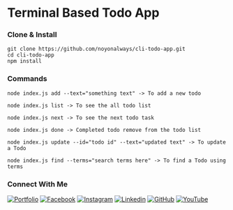 # Terminal Based Todo App

### Clone & Install
    git clone https://github.com/noyonalways/cli-todo-app.git
    cd cli-todo-app
    npm install

### Commands
```
node index.js add --text="something text" -> To add a new todo
```
```
node index.js list -> To see the all todo list
```
```
node index.js next -> To see the next todo task
```
```
node index.js done -> Completed todo remove from the todo list
```
```
node index.js update --id="todo id" --text="updated text" -> To update a Todo
```
```
node index.js find --terms="search terms here" -> To find a Todo using terms 
```

### Connect With Me
[![Portfolio](https://img.shields.io/badge/Portfolio-255E63?style=for-the-badge&logo=About.me&logoColor=white "Portfolio")](https://noyonrahman.xyz) 
[![Facebook](https://img.shields.io/badge/Facebook-1877F2?style=for-the-badge&logo=facebook&logoColor=white "Facebook")](https://facebook.com/noyonalways) 
[![Instagram](https://img.shields.io/badge/Instagram-E4405F?style=for-the-badge&logo=instagram&logoColor=white "Instagram")](https://instagram.com/noyonalways) 
[![Linkedin](https://img.shields.io/badge/LinkedIn-0077B5?style=for-the-badge&logo=linkedin&logoColor=white "Linkedin")](https://linkedin.com/in/noyonalways) 
[![GitHub](https://img.shields.io/badge/GitHub-100000?style=for-the-badge&logo=github&logoColor=white "GitHub")](https://github.com/in/noyonalways) 
[![YouTube](https://img.shields.io/badge/YouTube-FF0000?style=for-the-badge&logo=youtube&logoColor=white "YouTube")](https://youtube.com/@deskofnoyon)